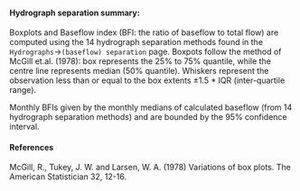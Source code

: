 #### Hydrograph separation summary:

Boxplots and Baseflow index (BFI: the ratio of baseflow to total flow) are computed using the 14 hydrograph separation methods found in the `Hydrographs`->`(baseflow) separation` page. Boxpots follow the method of McGill et.al. (1978): box represents the 25% to 75% quantile, while the centre line represents median (50% quantile). Whiskers represent the observation less than or equal to the box extents ±1.5 * IQR (inter-quartile range).

Monthly BFIs given by the monthly medians of calculated baseflow (from 14 hydrograph separation methods) and are bounded by the 95% confidence interval. 

#### References

McGill, R., Tukey, J. W. and Larsen, W. A. (1978) Variations of box plots. The American Statistician 32, 12-16.
